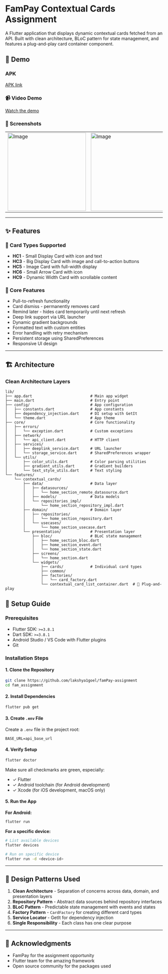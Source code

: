 # FamPay Contextual Cards Assignment

A Flutter application that displays dynamic contextual cards fetched from an API. Built with clean architecture, BLoC pattern for state management, and features a plug-and-play card container component.

## 📱 Demo

### APK
[APK link](https://drive.google.com/file/d/1cdLie4pXS5K0nvkVK57bTc_wamFja_71/view?usp=sharing)

### 📹 Video Demo
[Watch the demo](https://drive.google.com/file/d/1dN8Fhj325w7e3AuNtwVNRMtQ-v22mmQR/view?usp=sharing)

### 📸 Screenshots

<table>
  <tr>
    <td><img src="https://github.com/user-attachments/assets/8f2e3b4f-f111-4b73-89b3-40411a4f5299" width="250" alt="Image"/></td>
    <td><img src="https://github.com/user-attachments/assets/1bf4cedf-b03d-4830-93d7-a62c4702b204" width="250" alt="Image"/></td>
    <td><img src="https://github.com/user-attachments/assets/bb9ea671-e1e1-4c6a-b21a-7c779c2aa3af" width="250" alt="Image"/></td>
  </tr>
</table>

---

## ✨ Features

### 🎴 Card Types Supported
- **HC1** - Small Display Card with icon and text
- **HC3** - Big Display Card with image and call-to-action buttons
- **HC5** - Image Card with full-width display
- **HC6** - Small Arrow Card with icon
- **HC9** - Dynamic Width Card with scrollable content

### 🎯 Core Features
- Pull-to-refresh functionality
- Card dismiss - permanently removes card
- Remind later - hides card temporarily until next refresh
- Deep link support via URL launcher
- Dynamic gradient backgrounds
- Formatted text with custom entities
- Error handling with retry mechanism
- Persistent storage using SharedPreferences
- Responsive UI design

---

## 🏗️ Architecture

### Clean Architecture Layers

```
lib/
├── app.dart                          # Main app widget
├── main.dart                         # Entry point
├── config/                           # App configuration
│   ├── constants.dart                # App constants
│   ├── dependency_injection.dart     # DI setup with GetIt
│   └── theme.dart                    # App theme
├── core/                             # Core functionality
│   ├── errors/
│   │   └── exception.dart            # Custom exceptions
│   ├── network/
│   │   └── api_client.dart           # HTTP client
│   ├── services/
│   │   ├── deeplink_service.dart     # URL launcher
│   │   └── storage_service.dart      # SharedPreferences wrapper
│   └── utils/
│       ├── color_utils.dart          # Color parsing utilities
│       ├── gradient_utils.dart       # Gradient builders
│       └── text_style_utils.dart     # Text styling
└── features/
    └── contextual_cards/
        ├── data/                     # Data layer
        │   ├── datasources/
        │   │   └── home_section_remote_datasource.dart
        │   ├── models/               # Data models
        │   └── repositories_impl/
        │       └── home_section_repository_impl.dart
        ├── domain/                   # Domain layer
        │   ├── repositories/
        │   │   └── home_section_repository.dart
        │   └── usecases/
        │       └── home_section_usecase.dart
        └── presentation/             # Presentation layer
            ├── bloc/                 # BLoC state management
            │   ├── home_section_bloc.dart
            │   ├── home_section_event.dart
            │   └── home_section_state.dart
            ├── screens/
            │   └── home_section.dart
            └── widgets/
                ├── cards/            # Individual card types
                ├── common/
                ├── factories/
                │   └── card_factory.dart
                └── contextual_card_list_container.dart  # 🔌 Plug-and-play
```

## 🚀 Setup Guide

### Prerequisites
- Flutter SDK: `>=3.8.1`
- Dart SDK: `>=3.8.1`
- Android Studio / VS Code with Flutter plugins
- Git

### Installation Steps

#### 1. Clone the Repository
```bash
git clone https://github.com/lakshya1goel/famPay-assignment
cd fam_assignment
```

#### 2. Install Dependencies
```bash
flutter pub get
```

#### 3. Create `.env` File
Create a `.env` file in the project root:

```env
BASE_URL=api_base_url
```

#### 4. Verify Setup
```bash
flutter doctor
```

Make sure all checkmarks are green, especially:
- ✓ Flutter
- ✓ Android toolchain (for Android development)
- ✓ Xcode (for iOS development, macOS only)

#### 5. Run the App

**For Android:**
```bash
flutter run
```

**For a specific device:**
```bash
# List available devices
flutter devices

# Run on specific device
flutter run -d <device-id>
```

---

## 🎨 Design Patterns Used

1. **Clean Architecture** - Separation of concerns across data, domain, and presentation layers
2. **Repository Pattern** - Abstract data sources behind repository interfaces
3. **BLoC Pattern** - Predictable state management with events and states
4. **Factory Pattern** - `CardFactory` for creating different card types
5. **Service Locator** - GetIt for dependency injection
6. **Single Responsibility** - Each class has one clear purpose

---

## 🙏 Acknowledgments

- FamPay for the assignment opportunity
- Flutter team for the amazing framework
- Open source community for the packages used
